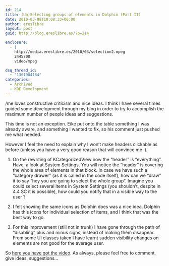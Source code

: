 ```yaml
---
id: 214
title: (Un)Selecting groups of elements in Dolphin (Part II)
date: 2010-03-08T10:08:33+00:00
author: ereslibre
layout: post
guid: http://blog.ereslibre.es/?p=214

enclosure:
  - |
    http://media.ereslibre.es/2010/03/selection2.mpeg
    2445708
    video/mpeg

dsq_thread_id:
  - "1301904184"
categories:
  - Archived
  - KDE Development
---
```

/me loves constructive criticism and nice ideas. I think I have several times guided some development through my blog in order to try to accomplish the maximum number of people ideas and suggestions.

This time is not an exception. Eike put onto the table something I was already aware, and something I wanted to fix, so his comment just pushed me what needed.

However I feel the need to explain why I won&#8217;t make headers clickable as before (unless you have a very good reason that will convince me :).

1. On the rewriting of KCategorizedView now the &#8220;header&#8221; is &#8220;everything&#8221;. Have  a look at System Settings. You will notice the &#8220;header&#8221; is covering the whole area of elements in that block. In case we have such a &#8220;category drawer&#8221; (as it is called in the code itself), how can we &#8220;draw&#8221; it to say &#8220;hey you are going to select the whole group&#8221;. Imagine you could select several items in System Settings (you shouldn&#8217;t, despite in 4.4 SC it is possible), how could you notify that in a visible way to the user ?

2. I felt showing the same icons as Dolphin does was a nice idea. Dolphin has this icons for individual selection of items, and I think that was the best way to go.

3. For this improvement (still not in trunk) I have gone through the path of &#8220;disabling&#8221; plus and minus signs, instead of making them disappear. From some UI classes taken I have learnt sudden visibility changes on elements are not good for the average user.

So <a href="http://media.ereslibre.es/2010/03/selection2.mpeg" target="_blank">here you have got the video</a>. As always, please feel free to comment, give ideas, suggestions&#8230;
